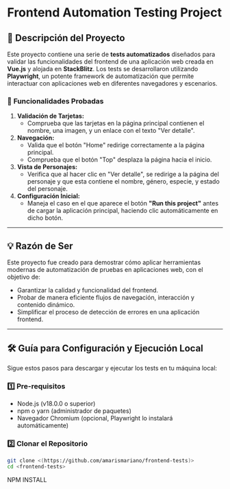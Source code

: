 # Frontend Automation Testing Project

## 📖 **Descripción del Proyecto**

Este proyecto contiene una serie de **tests automatizados** diseñados para validar las funcionalidades del frontend de una aplicación web creada en **Vue.js** y alojada en **StackBlitz**. Los tests se desarrollaron utilizando **Playwright**, un potente framework de automatización que permite interactuar con aplicaciones web en diferentes navegadores y escenarios.

### 🌟 **Funcionalidades Probadas**

1. **Validación de Tarjetas:**
   - Comprueba que las tarjetas en la página principal contienen el nombre, una imagen, y un enlace con el texto "Ver detalle".
2. **Navegación:**
   - Valida que el botón "Home" redirige correctamente a la página principal.
   - Comprueba que el botón "Top" desplaza la página hacia el inicio.
3. **Vista de Personajes:**
   - Verifica que al hacer clic en "Ver detalle", se redirige a la página del personaje y que esta contiene el nombre, género, especie, y estado del personaje.
4. **Configuración Inicial:**
   - Maneja el caso en el que aparece el botón **"Run this project"** antes de cargar la aplicación principal, haciendo clic automáticamente en dicho botón.

---

## 💡 **Razón de Ser**

Este proyecto fue creado para demostrar cómo aplicar herramientas modernas de automatización de pruebas en aplicaciones web, con el objetivo de:

- Garantizar la calidad y funcionalidad del frontend.
- Probar de manera eficiente flujos de navegación, interacción y contenido dinámico.
- Simplificar el proceso de detección de errores en una aplicación frontend.

---

## 🛠 **Guía para Configuración y Ejecución Local**

Sigue estos pasos para descargar y ejecutar los tests en tu máquina local:

### 1️⃣ **Pre-requisitos**

- Node.js (v18.0.0 o superior)
- npm o yarn (administrador de paquetes)
- Navegador Chromium (opcional, Playwright lo instalará automáticamente)

### 2️⃣ **Clonar el Repositorio**

```bash
git clone <(https://github.com/amarismariano/frontend-tests)>
cd <frontend-tests>
```

NPM INSTALL 

